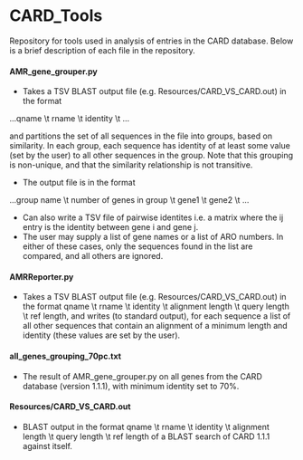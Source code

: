 # CARD_Tools

Repository for tools used in analysis of entries in the CARD database. Below is a brief description of each file in the repository.

#### AMR_gene_grouper.py
* Takes a TSV BLAST output file (e.g. Resources/CARD_VS_CARD.out) in the format

...qname \t rname \t identity \t ...

and partitions the set of all sequences in the file into groups, based on similarity. In each group, each sequence has identity of at least some value (set by the user) to all other sequences in the group. Note that this grouping is non-unique, and that the similarity relationship is not transitive. 
* The output file is in the format 

...group name \t number of genes in group \t gene1 \t gene2 \t ...

* Can also write a TSV file of pairwise identites i.e. a matrix where the ij entry is the identity between gene i and gene j.
* The user may supply a list of gene names or a list of ARO numbers. In either of these cases, only the sequences found in the list are compared, and all others are ignored.

#### AMRReporter.py
* Takes a TSV BLAST output file (e.g. Resources/CARD_VS_CARD.out) in the format qname \t rname \t identity \t alignment length \t query length \t ref length, and writes (to standard output), for each sequence a list of all other sequences that contain an alignment of a minimum length and identity (these values are set by the user).

#### all_genes_grouping_70pc.txt
* The result of AMR_gene_grouper.py on all genes from the CARD database (version 1.1.1), with minimum identity set to 70%. 

#### Resources/CARD_VS_CARD.out
* BLAST output in the format qname \t rname \t identity \t alignment length \t query length \t ref length of a BLAST search of CARD 1.1.1  against itself. 